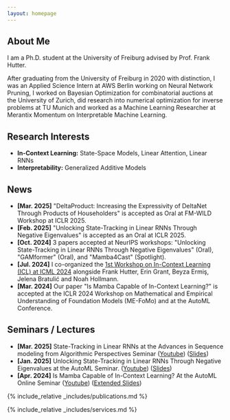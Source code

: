 ```yaml
---
layout: homepage
---
```


## About Me

I am a Ph.D. student at the University of Freiburg advised by Prof. Frank Hutter. 

After graduating from the University of Freiburg in 2020 with distinction, I was an Applied Science Intern at AWS Berlin working on Neural Network Pruning, I worked on Bayesian Optimization for combinatorial auctions at the University of Zurich, did research into numerical optimization for inverse problems at TU Munich and worked as a Machine Learning Researcher at Merantix Momentum on Interpretable Machine Learning.

## Research Interests
- **In-Context Learning:** State-Space Models, Linear Attention, Linear RNNs
- **Interpretability:** Generalized Additive Models

## News
- **[Mar. 2025]** "DeltaProduct: Increasing the Expressivity of DeltaNet Through Products of Householders" is accepted as Oral at FM-WILD Workshop at ICLR 2025.
- **[Feb. 2025]** "Unlocking State-Tracking in Linear RNNs Through Negative Eigenvalues" is accepted as an Oral at ICLR 2025.
- **[Oct. 2024]** 3 papers accepted at NeurIPS workshops: "Unlocking State-Tracking in Linear RNNs Through Negative Eigenvalues" (Oral), "GAMformer" (Oral), and "Mamba4Cast" (Spotlight).
- **[Jul. 2024]** I co-organized the [1st Workshop on In-Context Learning (ICL) at ICML 2024](https://iclworkshop.github.io) alongside Frank Hutter, Erin Grant, Beyza Ermiş, Jelena Bratulić and Noah Hollmann.
- **[Mar. 2024]** Our paper "Is Mamba Capable of In-Context Learning?" is accepted at the ICLR 2024 Workshop on Mathematical and Empirical Understanding of Foundation Models (ME-FoMo) and at the AutoML Conference.

## Seminars / Lectures
- **[Mar. 2025]** State-Tracking in Linear RNNs at the Advances in Sequence modeling from Algorithmic Perspectives Seminar ([Youtube](https://www.youtube.com/watch?v=R_0vSJvhvWg)) ([Slides](assets/files/slides/state_tracking_asap_seminar_slides.pdf)) 
- **[Jan. 2025]** Unlocking State-Tracking in Linear RNNs Through Negative Eigenvalues at the AutoML Seminar. ([Youtube](https://www.youtube.com/watch?v=E2qBhMmjspU)) ([Slides](assets/files/slides/unlocking_state_tracking.pdf))
- **[Apr. 2024]** Is Mamba Capable of In-Context Learning? At the AutoML Online Seminar ([Youtube](https://www.youtube.com/watch?v=q5-RPiBP2Bs)) ([Extended Slides](https://docs.google.com/presentation/d/e/2PACX-1vSU577DacRC1VDjMmqmY_JMiATDxc3JRPSgDzrM_QDqf3ZjE64IXcXvBAmHm14TAQXbCtptFsSkokFz/pub?start=false&loop=false&delayms=3000&slide=id.p))

{% include_relative _includes/publications.md %}

{% include_relative _includes/services.md %}
